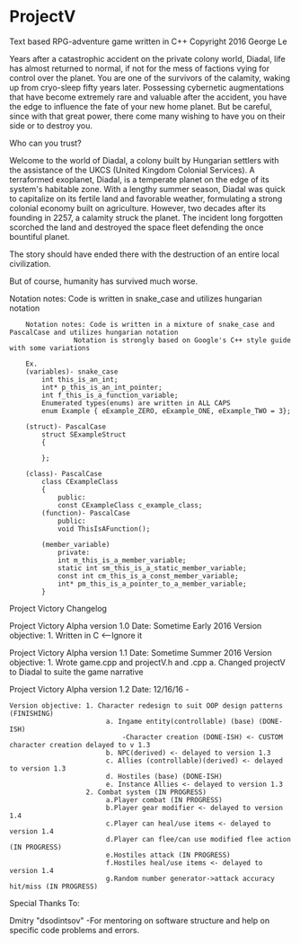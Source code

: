 # ProjectV
Text based RPG-adventure game written in C++
Copyright 2016 George Le

Years after a catastrophic accident on the private colony world, Diadal, life has almost returned to normal, if not for the mess of factions vying for control over the planet. You are one of the survivors of the calamity, waking up from cryo-sleep fifty years later. Possessing cybernetic augmentations that have become extremely rare and valuable after the accident, you have the edge to influence the fate of your new home planet. But be careful, since with that great power, there come many wishing to have you on their side or to destroy you. 

   Who can you trust? 
  
Welcome to the world of Diadal, a colony built by Hungarian settlers with the assistance of the UKCS (United Kingdom Colonial Services).
A terraformed exoplanet, Diadal, is a temperate planet on the edge of its system's habitable zone. With a lengthy summer season, Diadal was quick to capitalize on its fertile land and favorable weather, formulating a strong colonial economy built on agriculture. However, two decades after its founding in 2257, a calamity struck the planet. The incident long forgotten scorched the land and destroyed the space fleet defending the once bountiful planet. 

The story should have ended there with the destruction of an entire local civilization.

   But of course, humanity has survived much worse.

Notation notes: Code is written in snake_case and utilizes hungarian notation
    
        Notation notes: Code is written in a mixture of snake_case and PascalCase and utilizes hungarian notation
                    Notation is strongly based on Google's C++ style guide with some variations
    
        Ex. 
        (variables)- snake_case
            int this_is_an_int;
            int* p_this_is_an_int_pointer;
            int f_this_is_a_function_variable;
            Enumerated types(enums) are written in ALL CAPS
            enum Example { eExample_ZERO, eExample_ONE, eExample_TWO = 3};
            
        (struct)- PascalCase
            struct SExampleStruct
            {
                  
            };
            
        (class)- PascalCase
            class CExampleClass
            {
                public:
                const CExampleClass c_example_class;
            (function)- PascalCase
                public:
                void ThisIsAFunction();
            
            (member_variable)
                private:
                int m_this_is_a_member_variable;
                static int sm_this_is_a_static_member_variable;
                const int cm_this_is_a_const_member_variable;
                int* pm_this_is_a_pointer_to_a_member_variable;
            }

Project Victory Changelog

Project Victory Alpha version 1.0
      Date: Sometime Early 2016
      Version objective: 1. Written in C <--Ignore it
    
Project Victory Alpha version 1.1
      Date: Sometime Summer 2016
      Version objective: 1. Wrote game.cpp and projectV.h and .cpp
                            a. Changed projectV to Diadal to suite the game narrative

Project Victory Alpha version 1.2
     Date: 12/16/16 - 
    
    Version objective: 1. Character redesign to suit OOP design patterns (FINISHING)
                            a. Ingame entity(controllable) (base) (DONE-ISH)
                                -Character creation (DONE-ISH) <- CUSTOM character creation delayed to v 1.3
                            b. NPC(derived) <- delayed to version 1.3
                            c. Allies (controllable)(derived) <- delayed to version 1.3
                            d. Hostiles (base) (DONE-ISH)
                            e. Instance Allies <- delayed to version 1.3
                       2. Combat system (IN PROGRESS)
                            a.Player combat (IN PROGRESS)
                            b.Player gear modifier <- delayed to version 1.4
                            c.Player can heal/use items <- delayed to version 1.4
                            d.Player can flee/can use modified flee action (IN PROGRESS)
                            e.Hostiles attack (IN PROGRESS)
                            f.Hostiles heal/use items <- delayed to version 1.4
                            g.Random number generator->attack accuracy hit/miss (IN PROGRESS)
                            
Special Thanks To:

   Dmitry "dsodintsov" -For mentoring on software structure and help on specific code problems and errors.
